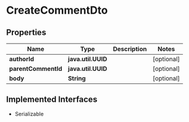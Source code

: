 

# CreateCommentDto


## Properties

Name | Type | Description | Notes
------------ | ------------- | ------------- | -------------
**authorId** | **java.util.UUID** |  |  [optional]
**parentCommentId** | **java.util.UUID** |  |  [optional]
**body** | **String** |  |  [optional]


## Implemented Interfaces

* Serializable



